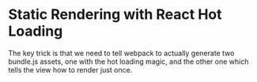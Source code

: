 # Static Rendering with React Hot Loading

The key trick is that we need to tell webpack to actually generate two bundle.js assets, one with the hot loading magic, and the other one which tells the view how to render just once.
